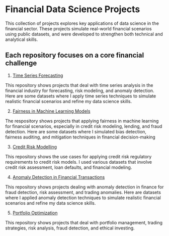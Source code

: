 # Financial Data Science Projects

This collection of projects explores key applications of data science in the financial sector. These projects simulate real-world financial scenarios using public datasets, and were developed to strengthen both technical and analytical skills. 

## Each repository focuses on a core financial challenge

1. [Time Series Forecasting](https://github.com/MiltonGreat/Time-Series-Forecasting)

This repository shows projects that deal with time series analysis in the financial industry for forecasting, risk modeling, and anomaly detection. Here are some datasets where I apply time series techniques to simulate realistic financial scenarios and refine my data science skills.

2. [Fairness in Machine Learning Models](https://github.com/MiltonGreat/Fairness-in-Machine-Learning-Models)

The respository shows projects that applying fairness in machine learning for financial scenarios, especially in credit risk modeling, lending, and fraud detection. Here are some datasets where I simulated bias detection, fairness auditing, and mitigation techniques in financial decision-making

3. [Credit Risk Modelling](https://github.com/MiltonGreat/Credit-Risk-Modelling)

This repository shows the use cases for applying credit risk regulatory requirements to credit risk models. I used various datasets that involve credit risk assessment, loan defaults, and financial modeling.

4. [Anomaly Detection in Financial Transactions](https://github.com/MiltonGreat/Anomaly-Detection-in-Financial)

This repository shows projects dealing with anomaly detection in finance for fraud detection, risk assessment, and trading anomalies. Here are datasets where I applied anomaly detection techniques to simulate realistic financial scenarios and refine my data science skills.

5. [Portfolio Optimization](https://github.com/MiltonGreat/Portfolio-Optimization)

This repository shows projects that deal with portfolio management, trading strategies, risk analysis, fraud detection, and ethical investing.
